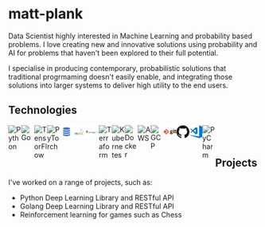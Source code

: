 # matt-plank

Data Scientist highly interested in Machine Learning and probability based problems. I love creating new and innovative solutions using probability and AI for problems that haven't been explored to their full potential. 

I specialise in producing contemporary, probabilistic solutions that traditional progrmaming doesn't easily enable, and integrating those solutions into larger systems to deliver high utility to the end users.

## Technologies

<!-- Python -->
<img align="left" alt="Python" width="26px" src="https://cdn3.iconfinder.com/data/icons/logos-and-brands-adobe/512/267_Python-512.png" />

<!-- Golang -->
<img align="left" alt="Go" width="26px" src="https://user-images.githubusercontent.com/3613230/41752586-476b0b24-7596-11e8-95fe-8fd3faa21e8a.png" />

<!-- TensorFlow -->
<img align="left" alt="TensorFlow" width="26px" src="https://upload.wikimedia.org/wikipedia/commons/thumb/2/2d/Tensorflow_logo.svg/115px-Tensorflow_logo.svg.png" />

<!-- PyTorch -->
<img align="left" alt="PyTorch" width="26px" src="https://pytorch.org/assets/images/pytorch-logo.png">

<!-- SQL -->
<img align="left" alt="SQL" width="26px" src="https://raw.githubusercontent.com/github/explore/80688e429a7d4ef2fca1e82350fe8e3517d3494d/topics/sql/sql.png" />

<!-- MySQL -->
<img align="left" alt="MySQL" width="26px" src="https://raw.githubusercontent.com/github/explore/80688e429a7d4ef2fca1e82350fe8e3517d3494d/topics/mysql/mysql.png" />

<!-- MongoDB -->
<img align="left" alt="MongoDB" width="26px" src="https://raw.githubusercontent.com/github/explore/80688e429a7d4ef2fca1e82350fe8e3517d3494d/topics/mongodb/mongodb.png" />

<!-- Terraform -->
<img align="left" alt="Terraform" width="26px" src="https://www.terraform.io/assets/images/og-image-8b3e4f7d.png" />

<!-- Kubernetes -->
<img align="left" alt="Kubernetes" width="26px" src="https://upload.wikimedia.org/wikipedia/commons/thumb/3/39/Kubernetes_logo_without_workmark.svg/1200px-Kubernetes_logo_without_workmark.svg.png" />

<!-- Docker -->
<img align="left" alt="Docker" width="26px" src="https://cdn4.iconfinder.com/data/icons/logos-and-brands/512/97_Docker_logo_logos-512.png" />

<!-- AWS -->
<img align="left" alt="AWS" width="26px" src="https://images.squarespace-cdn.com/content/52ca3b73e4b04a45ef2c5cb6/1551884875985-5BN4PKBTY4Y4I23CVWG0/AWS_blog_01.PNG?content-type=image%2Fpng" />

<!-- GCP -->
<img align="left" alt="GCP" width="26px" src="https://d2cnjxvu6pstmv.cloudfront.net/wp-content/uploads/2018/01/22135110/gcp_icon_v.png" />

<!-- Git -->
<img align="left" alt="Git" width="26px" src="https://raw.githubusercontent.com/github/explore/80688e429a7d4ef2fca1e82350fe8e3517d3494d/topics/git/git.png" />

<!-- GitHub -->
<img align="left" alt="GitHub" width="26px" src="https://raw.githubusercontent.com/github/explore/78df643247d429f6cc873026c0622819ad797942/topics/github/github.png" />

<!-- VS Code -->
<img align="left" alt="Visual Studio Code" width="26px" src="https://raw.githubusercontent.com/github/explore/80688e429a7d4ef2fca1e82350fe8e3517d3494d/topics/visual-studio-code/visual-studio-code.png" />


<!-- PyCharm -->
<img align="left" alt="PyCharm" width="26px" src="https://upload.wikimedia.org/wikipedia/commons/thumb/a/a1/PyCharm_Logo.svg/1024px-PyCharm_Logo.svg.png" />


<br/>
<br/>

## Projects

I've worked on a range of projects, such as:
* Python Deep Learning Library and RESTful API
* Golang Deep Learning Library and RESTful API
* Reinforcement learning for games such as Chess

<!--
## More About Me

<img align="center" height=250 src="https://github-readme-stats.vercel.app/api?username=matt-plank&show_icons=true&theme=dark&line_height=27" /></a>
<img align="center" height=250 src="https://github-readme-stats.vercel.app/api/top-langs/?username=matt-plank&theme=dark&hide_langs_below=1" />

![HitCount](http://hits.dwyl.com/matt-plank/matt-plank/matt-plank.svg)
-->
